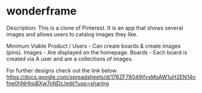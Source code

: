 # wonderframe

Description:
This is a clone of Pinterest. It is an app that shows several images and allows users to catalog images they like.

Minimum Viable Product / 
  Users  - Can create boards & create images (pins).
  Images - Are displayed on the homepage.
  Boards - Each board is created via A user and are a collections of images.

For further designs check out the link below
https://docs.google.com/spreadsheets/d/176ZF78049jfvsMsAW1uH2EN14nfne0hNHhpBXw7nNDc/edit?usp=sharing

 


  
